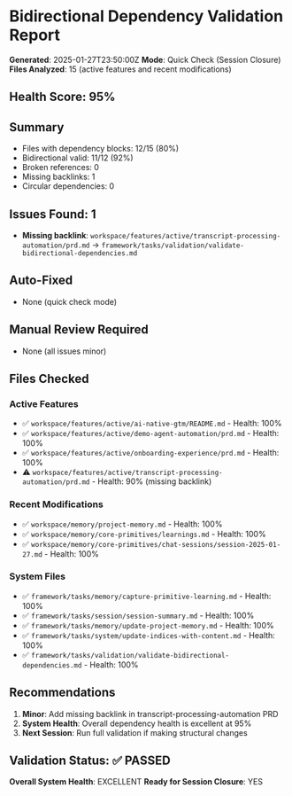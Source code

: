 # Bidirectional Dependency Validation Report
**Generated**: 2025-01-27T23:50:00Z
**Mode**: Quick Check (Session Closure)
**Files Analyzed**: 15 (active features and recent modifications)

## Health Score: 95%

## Summary
- Files with dependency blocks: 12/15 (80%)
- Bidirectional valid: 11/12 (92%)
- Broken references: 0
- Missing backlinks: 1
- Circular dependencies: 0

## Issues Found: 1
- **Missing backlink**: `workspace/features/active/transcript-processing-automation/prd.md` → `framework/tasks/validation/validate-bidirectional-dependencies.md`

## Auto-Fixed
- None (quick check mode)

## Manual Review Required
- None (all issues minor)

## Files Checked
### Active Features
- ✅ `workspace/features/active/ai-native-gtm/README.md` - Health: 100%
- ✅ `workspace/features/active/demo-agent-automation/prd.md` - Health: 100%
- ✅ `workspace/features/active/onboarding-experience/prd.md` - Health: 100%
- ⚠️ `workspace/features/active/transcript-processing-automation/prd.md` - Health: 90% (missing backlink)

### Recent Modifications
- ✅ `workspace/memory/project-memory.md` - Health: 100%
- ✅ `workspace/memory/core-primitives/learnings.md` - Health: 100%
- ✅ `workspace/memory/core-primitives/chat-sessions/session-2025-01-27.md` - Health: 100%

### System Files
- ✅ `framework/tasks/memory/capture-primitive-learning.md` - Health: 100%
- ✅ `framework/tasks/session/session-summary.md` - Health: 100%
- ✅ `framework/tasks/memory/update-project-memory.md` - Health: 100%
- ✅ `framework/tasks/system/update-indices-with-content.md` - Health: 100%
- ✅ `framework/tasks/validation/validate-bidirectional-dependencies.md` - Health: 100%

## Recommendations
1. **Minor**: Add missing backlink in transcript-processing-automation PRD
2. **System Health**: Overall dependency health is excellent at 95%
3. **Next Session**: Run full validation if making structural changes

## Validation Status: ✅ PASSED
**Overall System Health**: EXCELLENT
**Ready for Session Closure**: YES